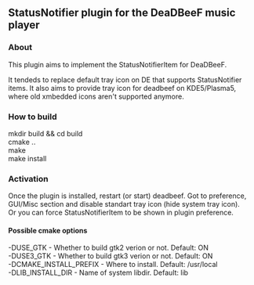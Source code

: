 ## StatusNotifier plugin for the DeaDBeeF music player

### About

This plugin aims to implement the StatusNotifierItem for DeaDBeeF.

It tendeds to replace default tray icon on DE that supports StatusNotifier items.
It also aims to provide tray icon for deadbeef on KDE5/Plasma5, where old xmbedded icons aren't supported anymore.

### How to build

mkdir build && cd build  
cmake ..  
make  
make install  

### Activation

Once the plugin is installed, restart (or start) deadbeef.
Got to preference, GUI/Misc section and disable standart tray icon (hide system tray icon).  
Or you can force StatusNotifierItem to be shown in plugin preference.

#### Possible cmake options

-DUSE_GTK - Whether to build gtk2 verion or not. Default: ON  
-DUSE3_GTK - Whether to build gtk3 verion or not. Default: ON  
-DCMAKE_INSTALL_PREFIX - Where to install. Default: /usr/local  
-DLIB_INSTALL_DIR - Name of system libdir. Default: lib  